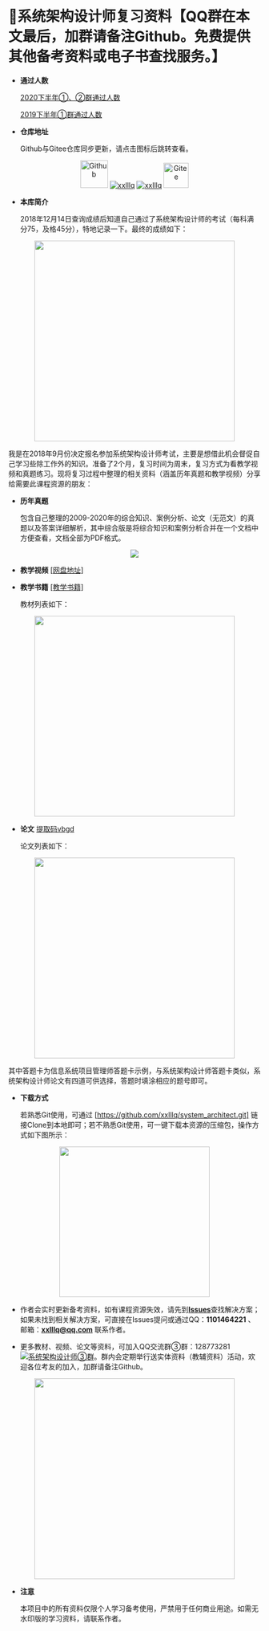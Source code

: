 ﻿# :100:系统架构设计师复习资料【QQ群在本文最后，加群请备注Github。免费提供其他备考资料或电子书查找服务。】
 
- **通过人数**

  [2020下半年①、②群通过人数](https://github.com/xxlllq/system_architect/blob/xiangxiaolin/%E7%BE%A4%E9%80%9A%E8%BF%87%E4%BA%BA%E6%95%B0/2020%E4%B8%8B%E5%8D%8A%E5%B9%B4/2020.md)
  
  [2019下半年①群通过人数](https://github.com/xxlllq/system_architect/blob/xiangxiaolin/%E7%BE%A4%E9%80%9A%E8%BF%87%E4%BA%BA%E6%95%B0/2019%E4%B8%8B%E5%8D%8A%E5%B9%B4/2019.md) 

- **仓库地址**

  Github与Gitee仓库同步更新，请点击图标后跳转查看。
<div align="center">
 <a href="https://github.com/xxlllq/system_architect"><img src="https://github.com/fluidicon.png" width=55 alt="Github" title="Github"/></a> 
 <a href="https://github.com/xxlllq/system_architect/stargazers"><img src="https://img.shields.io/github/stars/xxlllq/system_architect" alt="xxlllq" /></a> <a href="https://github.com/xxlllq/system_architect/fork"><img src="https://img.shields.io/github/forks/xxlllq/system_architect" alt="xxlllq" /></a>
 <a href="https://gitee.com/xxlllq/system_architect"><img src="https://gitee.com/static/images/logo-en.svg" width=50 alt="Gitee" title="Gitee"/></a>
</div> 

- **本库简介**

  2018年12月14日查询成绩后知道自己通过了系统架构设计师的考试（每科满分75，及格45分），特地记录一下。最终的成绩如下： 
<div align="center">
  <kbd><img src="https://raw.githubusercontent.com/xxlllq/2018_system_architect/master/%E9%A1%B9%E7%9B%AE%E5%9B%BE%E7%89%87/result.png" width=400 />
    </kbd>
   </div>
   
  我是在2018年9月份决定报名参加系统架构设计师考试，主要是想借此机会督促自己学习些除工作外的知识。准备了2个月，复习时间为周末，复习方式为看教学视频和真题练习。现将复习过程中整理的相关资料（涵盖历年真题和教学视频）分享给需要此课程资源的朋友：</p>

- **历年真题**

  包含自己整理的2009-2020年的综合知识、案例分析、论文（无范文）的真题以及答案详细解析，其中综合版是将综合知识和案例分析合并在一个文档中方便查看，文档全部为PDF格式。
<div align="center">
   <kbd><img src="https://raw.githubusercontent.com/xxlllq/2018_system_architect/master/%E9%A1%B9%E7%9B%AE%E5%9B%BE%E7%89%87/years.png"/>
      </kbd>
  </div>

- **教学视频**
  [[网盘地址]](https://github.com/xxlllq/2018_system_architect/issues/1)

- **教学书籍**
  [[教学书籍]](https://github.com/xxlllq/system_architect/issues/4)

  教材列表如下：
<div align="center">
   <kbd><img src="https://raw.githubusercontent.com/xxlllq/2018_system_architect/master/%E9%A1%B9%E7%9B%AE%E5%9B%BE%E7%89%87/books.png" width=400 />
      </kbd>
  </div>


- **论文**
  [提取码vbgd](https://pan.baidu.com/s/1A5f4zY1y-9Jh1de1DSA3Ig)

  论文列表如下：
<div align="center">
   <kbd><img src="https://raw.githubusercontent.com/xxlllq/2018_system_architect/master/%E9%A1%B9%E7%9B%AE%E5%9B%BE%E7%89%87/pp.png" width=400 />
      </kbd>
  </div>
  
  其中答题卡为信息系统项目管理师答题卡示例，与系统架构设计师答题卡类似，系统架构设计师论文有四道可供选择，答题时填涂相应的题号即可。

- **下载方式**

  若熟悉Git使用，可通过 [https://github.com/xxlllq/system_architect.git] 链接Clone到本地即可；若不熟悉Git使用，可一键下载本资源的压缩包，操作方式如下图所示：
<div align="center">
 <kbd>
 <img src="https://raw.githubusercontent.com/xxlllq/2018_system_architect/master/%E9%A1%B9%E7%9B%AE%E5%9B%BE%E7%89%87/download.png" width=300 />
 </kbd> 
 </div>

- 作者会实时更新备考资料，如有课程资源失效，请先到[**Issues**](https://github.com/xxlllq/2018_system_architect/issues)查找解决方案；如果未找到相关解决方案，可直接在Issues提问或通过QQ：**1101464221** 、邮箱：**xxlllq@qq.com** 联系作者。

-  更多教材、视频、论文等资料，可加入QQ交流群③群：128773281<a target="_blank" href="https://qm.qq.com/cgi-bin/qm/qr?k=f8Cw8vjJZSGHycsAdGthF9b8DTkGNTjZ&jump_from=webapi"><img border="0" src="https://pub.idqqimg.com/wpa/images/group.png" alt="系统架构设计师③群" title="系统架构设计师③群"></a>。群内会定期举行送实体资料（教辅资料）活动，欢迎各位考友的加入，加群请备注Github。 
<div align="center">
  <kbd>
 <img src="https://raw.githubusercontent.com/xxlllq/2018_system_architect/master/%E9%A1%B9%E7%9B%AE%E5%9B%BE%E7%89%87/qqfile.png" width=400 />
 </kbd> 
 </div>

- **注意**

  本项目中的所有资料仅限个人学习备考使用，严禁用于任何商业用途。如需无水印版的学习资料，请联系作者。
